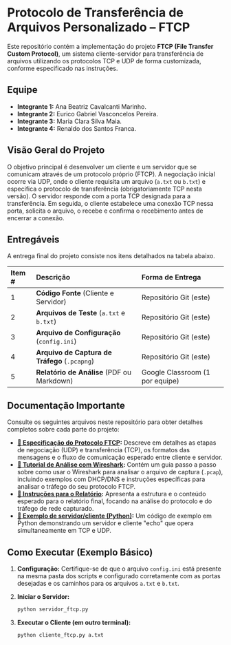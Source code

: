 # Protocolo de Transferência de Arquivos Personalizado – FTCP

Este repositório contém a implementação do projeto **FTCP (File Transfer Custom Protocol)**, um sistema cliente-servidor para transferência de arquivos utilizando os protocolos TCP e UDP de forma customizada, conforme especificado nas instruções.

## Equipe

*   **Integrante 1:** Ana Beatriz Cavalcanti Marinho.
*   **Integrante 2:** Eurico Gabriel Vasconcelos Pereira.
*   **Integrante 3:** Maria Clara Silva Maia.
*   **Integrante 4:** Renaldo dos Santos Franca.

## Visão Geral do Projeto

O objetivo principal é desenvolver um cliente e um servidor que se comunicam através de um protocolo próprio (FTCP). A negociação inicial ocorre via UDP, onde o cliente requisita um arquivo (`a.txt` ou `b.txt`) e especifica o protocolo de transferência (obrigatoriamente TCP nesta versão). O servidor responde com a porta TCP designada para a transferência. Em seguida, o cliente estabelece uma conexão TCP nessa porta, solicita o arquivo, o recebe e confirma o recebimento antes de encerrar a conexão.

## Entregáveis

A entrega final do projeto consiste nos itens detalhados na tabela abaixo. 

| Item # | Descrição                                      | Forma de Entrega                  |
| :----- | :--------------------------------------------- | :-------------------------------- |
| 1      | **Código Fonte** (Cliente e Servidor)          | Repositório Git (este)            |
| 2      | **Arquivos de Teste** (`a.txt` e `b.txt`)      | Repositório Git (este)            |
| 3      | **Arquivo de Configuração** (`config.ini`)     | Repositório Git (este)            |
| 4      | **Arquivo de Captura de Tráfego** (`.pcapng`) | Repositório Git (este)            |
| 5      | **Relatório de Análise** (PDF ou Markdown)   | Google Classroom (1 por equipe)   |


## Documentação Importante

Consulte os seguintes arquivos neste repositório para obter detalhes completos sobre cada parte do projeto:

*   **[📄 Especificação do Protocolo FTCP](./protocolo.md):** Descreve em detalhes as etapas de negociação (UDP) e transferência (TCP), os formatos das mensagens e o fluxo de comunicação esperado entre cliente e servidor.
*   **[🦈 Tutorial de Análise com Wireshark](./wireshark_tutorial.md):** Contém um guia passo a passo sobre como usar o Wireshark para analisar o arquivo de captura (`.pcap`), incluindo exemplos com DHCP/DNS e instruções específicas para analisar o tráfego do seu protocolo FTCP.
*   **[📝 Instruções para o Relatório](./relatorio.md):** Apresenta a estrutura e o conteúdo esperado para o relatório final, focando na análise do protocolo e do tráfego de rede capturado.
*   **[🐍 Exemplo de servidor/cliente (Python)](./echo_server.py):** Um código de exemplo em Python demonstrando um servidor e cliente "echo" que opera simultaneamente em TCP e UDP. 

## Como Executar (Exemplo Básico)

1.  **Configuração:** Certifique-se de que o arquivo `config.ini` está presente na mesma pasta dos scripts e configurado corretamente com as portas desejadas e os caminhos para os arquivos `a.txt` e `b.txt`.
2.  **Iniciar o Servidor:**
    
    ```bash
    python servidor_ftcp.py
    ```
3.  **Executar o Cliente (em outro terminal):**
    ```bash
    python cliente_ftcp.py a.txt
    ```
